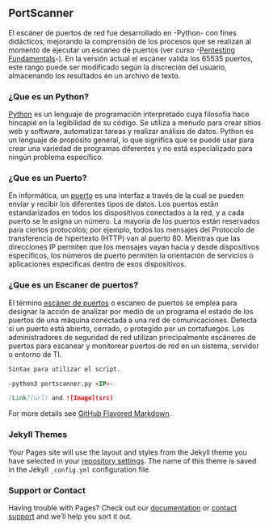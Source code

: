 ## PortScanner

El escáner de puertos de red fue desarrollado en -Python- con fines didácticos, mejorando la comprensión de los procesos que se realizan al momento de ejecutar un escaneo de puertos (ver curso -[Pentesting Fundamentals](https://tryhackme.com/room/pentestingfundamentals)-). En la versión actual el escáner valida los 65535 puertos, este rango puede ser modificado según la discreción del usuario, almacenando los resultados en un archivo de texto. 

### ¿Que es un Python?

[Python](https://es.wikipedia.org/wiki/Python) es un lenguaje de programación interpretado cuya filosofía hace hincapié en la legibilidad de su código. Se utiliza a menudo para crear sitios web y software, automatizar tareas y realizar análisis de datos. Python es un lenguaje de propósito general, lo que significa que se puede usar para crear una variedad de programas diferentes y no está especializado para ningún problema específico.

### ¿Que es un Puerto?

En informática, un [puerto](https://es.wikipedia.org/wiki/Puerto_(inform%C3%A1tica)) es una interfaz a través de la cual se pueden enviar y recibir los diferentes tipos de datos. Los puertos están estandarizados en todos los dispositivos conectados a la red, y a cada puerto se le asigna un número. La mayoría de los puertos están reservados para ciertos protocolos; por ejemplo, todos los mensajes del Protocolo de transferencia de hipertexto (HTTP) van al puerto 80. Mientras que las direcciones IP permiten que los mensajes vayan hacia y desde dispositivos específicos, los números de puerto permiten la orientación de servicios o aplicaciones específicas dentro de esos dispositivos.


### ¿Que es un Escaner de puertos?

El término [escáner de puertos](https://es.wikipedia.org/wiki/Esc%C3%A1ner_de_puertos) o escaneo de puertos se emplea para designar la acción de analizar por medio de un programa el estado de los puertos de una máquina conectada a una red de comunicaciones. Detecta si un puerto está abierto, cerrado, o protegido por un cortafuegos. Los administradores de seguridad de red utilizan principalmente escáneres de puertos para escanear y monitorear puertos de red en un sistema, servidor o entorno de TI.



```markdown
Sintax para utilizar el script.

-python3 portscanner.py <IP>-

[Link](url) and ![Image](src)
```

For more details see [GitHub Flavored Markdown](https://guides.github.com/features/mastering-markdown/).

### Jekyll Themes

Your Pages site will use the layout and styles from the Jekyll theme you have selected in your [repository settings](https://github.com/willeonardo19/portscanner/settings/pages). The name of this theme is saved in the Jekyll `_config.yml` configuration file.

### Support or Contact

Having trouble with Pages? Check out our [documentation](https://docs.github.com/categories/github-pages-basics/) or [contact support](https://support.github.com/contact) and we’ll help you sort it out.
